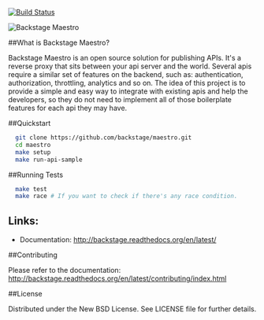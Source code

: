 [![Build Status](https://travis-ci.org/backstage/maestro.png?branch=master)](https://travis-ci.org/backstage/maestro)

![Backstage Maestro](http://i.imgur.com/bFHfI4w.png?1 "Backstage Maestro")


##What is Backstage Maestro?

Backstage Maestro is an open source solution for publishing APIs. It's a reverse proxy that sits between your api server and the world.
Several apis require a similar set of features on the backend, such as: authentication, authorization, throttling, analytics and so on. The idea of this project is to provide a simple and easy way to integrate with existing apis and help the developers, so they do not need to implement all of those boilerplate features for each api they may have.

##Quickstart

```bash
  git clone https://github.com/backstage/maestro.git
  cd maestro
  make setup
  make run-api-sample
```

##Running Tests

```bash
  make test
  make race # If you want to check if there's any race condition.
```

## Links:

- Documentation: http://backstage.readthedocs.org/en/latest/

##Contributing

Please refer to the documentation: http://backstage.readthedocs.org/en/latest/contributing/index.html

##License

Distributed under the New BSD License. See LICENSE file for further details.
